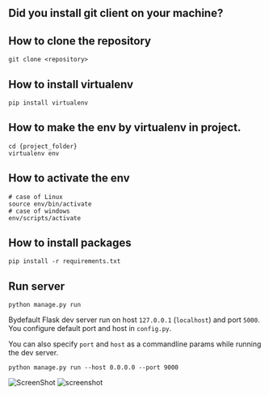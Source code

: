 ## Did you install git client on your machine?
## How to clone the repository
	git clone <repository>
## How to install virtualenv
	pip install virtualenv
## How to make the env by virtualenv in project.
	cd {project_folder}
	virtualenv env
## How to activate the env
	# case of Linux
	source env/bin/activate
	# case of windows
	env/scripts/activate
## How to install packages
	pip install -r requirements.txt
## Run server

	python manage.py run

Bydefault Flask dev server run on host `127.0.0.1` (`localhost`) and port `5000`. You configure default port and host in `config.py`.

You can also specify `port` and `host` as a commandline params while running the dev server.

	python manage.py run --host 0.0.0.0 --port 9000
![ScreenShot](https://raw.githubusercontent.com/app-generator/flask-mongo-binance-api/main/static/Capture.PNG?raw=true "Demo")
![screenshot](https://github.com/dipendrabaidawa/flask-mongo-binance-api/main/static/Capture.PNG?raw=true)

